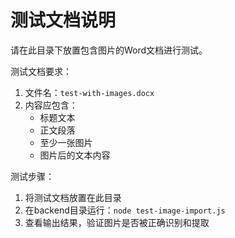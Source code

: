 # 测试文档说明

请在此目录下放置包含图片的Word文档进行测试。

测试文档要求：
1. 文件名：`test-with-images.docx`
2. 内容应包含：
   - 标题文本
   - 正文段落
   - 至少一张图片
   - 图片后的文本内容

测试步骤：
1. 将测试文档放置在此目录
2. 在backend目录运行：`node test-image-import.js`
3. 查看输出结果，验证图片是否被正确识别和提取